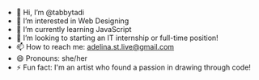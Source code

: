 - 👋 Hi, I’m @tabbytadi
- 👀 I’m interested in Web Designing 
- 🌱 I’m currently learning JavaScript
- 💞️ I’m looking to starting an IT internship or full-time position!
- 📫 How to reach me: adelina.st.live@gmail.com
- 😄 Pronouns: she/her
- ⚡ Fun fact: I'm an artist who found a passion in drawing through code!

<!---
tabbytadi/tabbytadi is a ✨ special ✨ repository because its `README.md` (this file) appears on your GitHub profile.
You can click the Preview link to take a look at your changes.
--->
